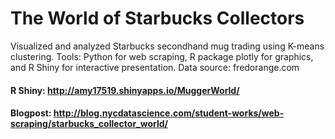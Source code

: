 # The World of Starbucks Collectors 
Visualized and analyzed Starbucks secondhand mug trading using K-means clustering. Tools: Python for web scraping, R package plotly for graphics, and R Shiny for interactive presentation. Data source: fredorange.com

#### R Shiny: http://amy17519.shinyapps.io/MuggerWorld/
#### Blogpost: http://blog.nycdatascience.com/student-works/web-scraping/starbucks_collector_world/
